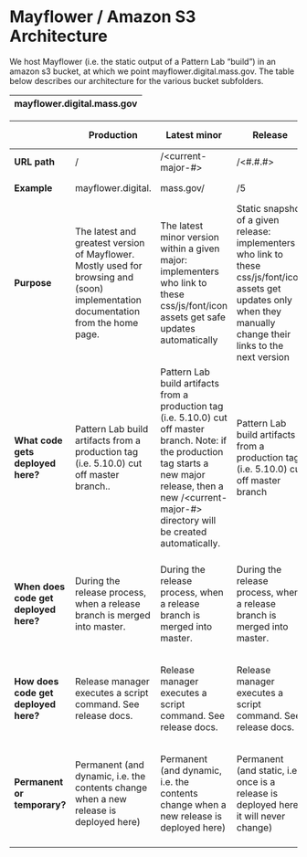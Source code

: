 # Mayflower / Amazon S3 Architecture

We host Mayflower (i.e. the static output of a Pattern Lab “build”) in an amazon s3 bucket, at which we point mayflower.digital.mass.gov.  The table below describes our architecture for the various bucket subfolders.


|mayflower.digital.mass.gov|
|---|

| |Production|Latest minor|Release|Staging|Dev|Feature branch|
|---|---|---|---|---|---|---|
|**URL path**|/|/<current-major-#>|/<#.#.#>|/release-#.#.#|/dev|/<my-branch-name>|
|**Example**|mayflower.digital.|mass.gov/|/5|/5.10.0|/release-5.11.0|/dev|/DP-1234-my-ticket|
|**Purpose**|The latest and greatest version of Mayflower.  Mostly used for browsing and (soon) implementation documentation from the home page.|The latest minor version within a given major: implementers who link to these css/js/font/icon assets get safe updates automatically|Static snapshot of a given release: implementers who link to these css/js/font/icon assets get updates only when they manually change their links to the next version|A given release branch; used to stage an upcoming release for functional / integration testing.|Bleeding edge of our codebase; used for browsing all of the code that has been merged into dev branch prior to release.|The feature development done on a particular branch; used for internal and external review functional tests.|
|**What code gets deployed here?**|Pattern Lab build artifacts from a production tag (i.e. 5.10.0) cut off master branch..|Pattern Lab build artifacts from a production tag (i.e. 5.10.0) cut off master branch.  Note: if the production tag starts a new major release, then a new /<current-major-#> directory will be created automatically.|Pattern Lab build artifacts from a production tag (i.e. 5.10.0) cut off master branch|Pattern Lab build artifacts from the release branch.|Pattern Lab build artifacts from the dev branch. |Pattern Lab build artifacts from the feature branch.|
|**When does code get deployed here?**|During the release process, when a release branch is merged into master.|During the release process, when a release branch is merged into master.|During the release process, when a release branch is merged into master.|When a release branch (which has an open PR) has a new commit pushed.|When a feature PR is squashed and merged into dev branch.|When a feature branch (which has an open PR) has a new commit pushed.|
|**How does code get deployed here?**|Release manager executes a script command.  See release docs.|Release manager executes a script command.  See release docs.|Release manager executes a script command.  See release docs.|CircleCI deploys as part of build for the release branch.|CircleCI deploys as part of build for the  dev branch.|CircleCI deploys as part of build for the feature branch.|
|**Permanent or temporary?**|Permanent (and dynamic, i.e. the contents change when a new release is deployed here)|Permanent (and dynamic, i.e. the contents change when a new release is deployed here)|Permanent (and static, i.e. once is a release is deployed here it will never change)|Temporary (can be deleted when the release testing is done) @TODO script this|Permanent (and dynamic, i.e. the contents change when new work is merged in)|Temporary (can be deleted when the feature testing is done) @TODO script this|
